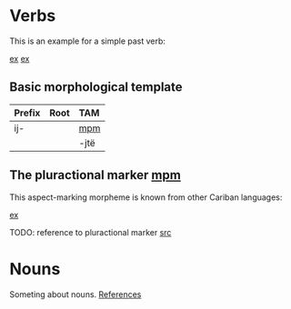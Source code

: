 # Verbs

This is an example for a simple past verb:

[ex](ctorat-42)
[ex](ctorat-44)

## Basic morphological template

| Prefix   | Root   | TAM          |
|:---------|:-------|:-------------|
| ij-      |        | [mpm](pstse) |
|          |        | -jtë         |

## The pluractional marker [mpm](plur)
This aspect-marking morpheme is known from other Cariban languages:

[ex](ctorat-40)

TODO: reference to pluractional marker
[src](mattiola2020pluractional)

# Nouns

Someting about nouns.
[References](Source?with_anchor#cldf:__all__)